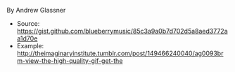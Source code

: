 By Andrew Glassner

* Source: https://gist.github.com/blueberrymusic/85c3a9a0b7d702d5a8aed3772aa1d70e
* Example: http://theimaginaryinstitute.tumblr.com/post/149466240040/ag0093brm-view-the-high-quality-gif-get-the
